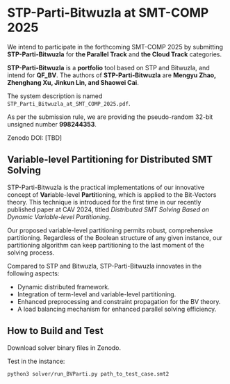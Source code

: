 # STP-Parti-Bitwuzla at SMT-COMP 2025

We intend to participate in the forthcoming SMT-COMP 2025 by submitting **STP-Parti-Bitwuzla** for **the Parallel Track** and **the Cloud Track** categories.

**STP-Parti-Bitwuzla** is a **portfolio** tool based on STP and Bitwuzla, and intend for **QF_BV**. The authors of **STP-Parti-Bitwuzla** are **Mengyu Zhao, Zhenghang Xu, Jinkun Lin, and Shaowei Cai**.

The system description is named `STP_Parti_Bitwuzla_at_SMT_COMP_2025.pdf`.

As per the submission rule, we are providing the pseudo-random 32-bit unsigned number **998244353**.

Zenodo DOI: [TBD]

## Variable-level Partitioning for Distributed SMT Solving

STP-Parti-Bitwuzla is the practical implementations of our innovative concept of **Var**iable-level **Parti**tioning, which is applied to the Bit-Vectors theory. This technique is introduced for the first time in our recently published paper at CAV 2024, titled *Distributed SMT Solving Based on Dynamic Variable-level Partitioning*. 

Our proposed variable-level partitioning permits robust, comprehensive partitioning. Regardless of the Boolean structure of any given instance, our partitioning algorithm can keep partitioning to the last moment of the solving process.

Compared to STP and Bitwuzla, STP-Parti-Bitwuzla innovates in the following aspects:
 - Dynamic distributed framework.
 - Integration of term-level and variable-level partitioning.        
 - Enhanced preprocessing and constraint propagation for the BV theory.
 - A load balancing mechanism for enhanced parallel solving efficiency.

## How to Build and Test

Download solver binary files in Zenodo.

Test in the instance:
```bash
python3 solver/run_BVParti.py path_to_test_case.smt2
```

